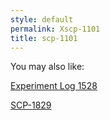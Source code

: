 ```yaml
---
style: default
permalink: Xscp-1101
title: scp-1101
---
```

You may also like:

[Experiment Log 1528](http://scp-wiki.net/experiment-log-1528)

[SCP-1829](http://scp-wiki.net/scp-1829)
